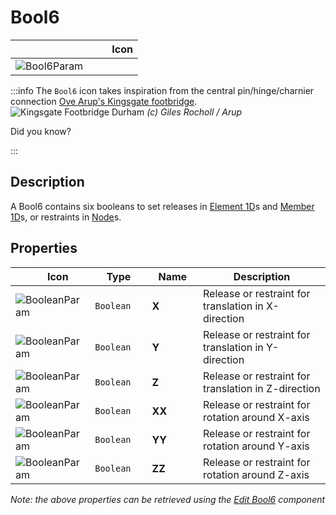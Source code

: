 # Bool6
<!--- This file has been auto-generated, do not change it manually! Edit the generator here: https://github.com/arup-group/GSA-Grasshopper/tree/main/DocsGeneration --->

|<img width="150"/> Icon |
| ----------- |
|![Bool6Param](./images/Bool6Param.png) |

:::info The `Bool6` icon takes inspiration from the central pin/hinge/charnier connection [Ove Arup's Kingsgate footbridge](https://www.arup.com/projects/kingsgate-footbridge).
![Kingsgate Footbridge Durham](./images/Kingsgate-Footbridge-Durham.jpg)
*(c) Giles Rocholl / Arup*

Did you know?

:::

## Description

A Bool6 contains six booleans to set releases in [Element 1D](gsagh-element-1d-parameter.md)s and [Member 1D](gsagh-member-1d-parameter.md)s, or restraints in [Node](gsagh-node-parameter.md)s.

## Properties

|<img width="20"/> Icon |<img width="200"/> Type |<img width="200"/> Name |<img width="1000"/> Description |
| ----------- | ----------- | ----------- | ----------- |
|![BooleanParam](./images/BooleanParam.png) |`Boolean` |**X** |Release or restraint for translation in X-direction |
|![BooleanParam](./images/BooleanParam.png) |`Boolean` |**Y** |Release or restraint for translation in Y-direction |
|![BooleanParam](./images/BooleanParam.png) |`Boolean` |**Z** |Release or restraint for translation in Z-direction |
|![BooleanParam](./images/BooleanParam.png) |`Boolean` |**XX** |Release or restraint for rotation around X-axis |
|![BooleanParam](./images/BooleanParam.png) |`Boolean` |**YY** |Release or restraint for rotation around Y-axis |
|![BooleanParam](./images/BooleanParam.png) |`Boolean` |**ZZ** |Release or restraint for rotation around Z-axis |

_Note: the above properties can be retrieved using the [Edit Bool6](gsagh-edit-bool6-component.md) component_

